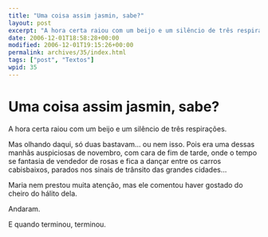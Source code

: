 ```yaml
---
title: "Uma coisa assim jasmin, sabe?"
layout: post
excerpt: "A hora certa raiou com um beijo e um silêncio de três respirações. Mas olhando daqui, só duas bastavam… ou nem isso. Pois era uma dessas manhãs auspiciosas de novembro, com cara de fim de tarde, onde o tempo se fantasia de vendedor de rosas e fica a dançar entre os carros cabisbaixos, parados nos […]"
date: 2006-12-01T18:58:28+00:00
modified: 2006-12-01T19:15:26+00:00
permalink: archives/35/index.html
tags: ["post", "Textos"]
wpid: 35
---
```


# Uma coisa assim jasmin, sabe?

A hora certa raiou com um beijo e um silêncio de três respirações.

Mas olhando daqui, só duas bastavam… ou nem isso. Pois era uma dessas manhãs auspiciosas de novembro, com cara de fim de tarde, onde o tempo se fantasia de vendedor de rosas e fica a dançar entre os carros cabisbaixos, parados nos sinais de trânsito das grandes cidades…

Maria nem prestou muita atenção, mas ele comentou haver gostado do cheiro do hálito dela.

Andaram.

E quando terminou, terminou.